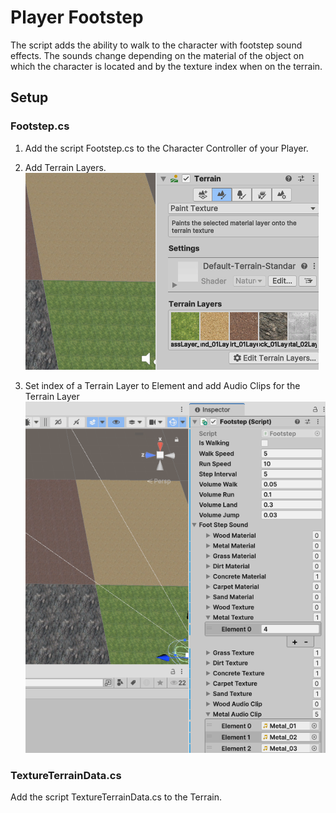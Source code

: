 # Player Footstep

The script adds the ability to walk to the character with footstep sound effects. The sounds change depending on the material of the object on which the character is located and by the texture index when on the terrain.

## Setup

### Footstep.cs

1. Add the script Footstep.cs to the Character Controller of your Player.

2. Add Terrain Layers. 
![Terrain Layers](https://github.com/seregin-pro/PlayerFootstep/blob/main/Screenshots/001.png)

3. Set index of a Terrain Layer to Element and add Audio Clips for the Terrain Layer
![Footstep.cs](https://github.com/seregin-pro/PlayerFootstep/blob/main/Screenshots/002.png)

### TextureTerrainData.cs

Add the script TextureTerrainData.cs to the Terrain.